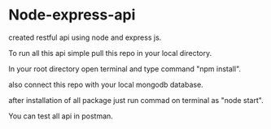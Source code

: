 # Node-express-api

created restful api using node and express js.

To run all this api simple pull this repo in your local directory.

In your root directory open terminal and type command "npm install".

also connect this repo with your local mongodb database.

after installation of all package just run commad on terminal as "node start".

You can test all api in postman.
